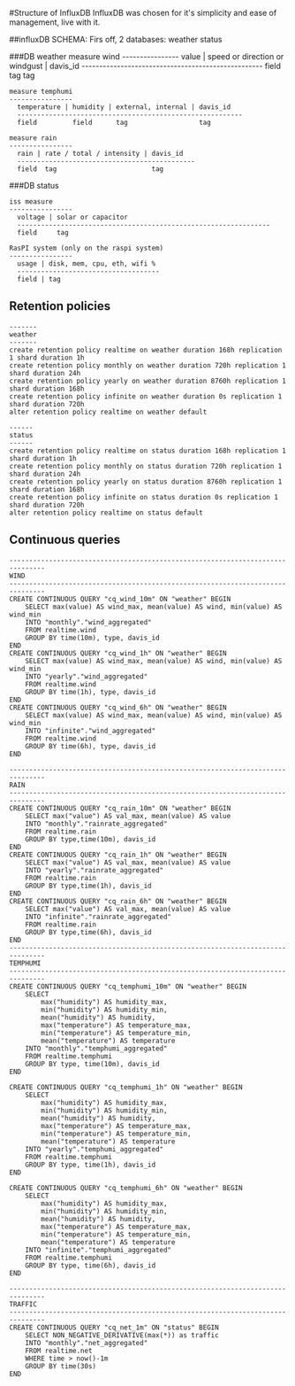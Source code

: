 #Structure of InfluxDB
InfluxDB was chosen for it's simplicity and ease of management, live with it.

##influxDB SCHEMA:
Firs off, 2 databases:
    weather
    status

###DB weather
    measure wind
    ----------------
      value  | speed or direction or windgust | davis_id
      ---------------------------------------------------
      field    tag                              tag

    measure temphumi
    ----------------
      temperature | humidity | external, internal | davis_id
      ---------------------------------------------------------
      field         field      tag                  tag

    measure rain
    ----------------
      rain | rate / total / intensity | davis_id
      ---------------------------------------------
      field  tag                        tag



###DB status

    iss measure
    ----------------
      voltage | solar or capacitor
      ----------------------------------------------------------------
      field     tag

    RasPI system (only on the raspi system)
    ----------------
      usage | disk, mem, cpu, eth, wifi %
      ------------------------------------
      field | tag

## Retention policies
    -------
    weather
    -------
    create retention policy realtime on weather duration 168h replication 1 shard duration 1h
    create retention policy monthly on weather duration 720h replication 1 shard duration 24h
    create retention policy yearly on weather duration 8760h replication 1 shard duration 168h
    create retention policy infinite on weather duration 0s replication 1 shard duration 720h
    alter retention policy realtime on weather default

    ------
    status
    ------
    create retention policy realtime on status duration 168h replication 1 shard duration 1h
    create retention policy monthly on status duration 720h replication 1 shard duration 24h
    create retention policy yearly on status duration 8760h replication 1 shard duration 168h
    create retention policy infinite on status duration 0s replication 1 shard duration 720h
    alter retention policy realtime on status default

## Continuous queries
    -------------------------------------------------------------------------------
    WIND
    -------------------------------------------------------------------------------
    CREATE CONTINUOUS QUERY "cq_wind_10m" ON "weather" BEGIN
        SELECT max(value) AS wind_max, mean(value) AS wind, min(value) AS wind_min
        INTO "monthly"."wind_aggregated"
        FROM realtime.wind
        GROUP BY time(10m), type, davis_id
    END
    CREATE CONTINUOUS QUERY "cq_wind_1h" ON "weather" BEGIN
        SELECT max(value) AS wind_max, mean(value) AS wind, min(value) AS wind_min
        INTO "yearly"."wind_aggregated"
        FROM realtime.wind
        GROUP BY time(1h), type, davis_id
    END
    CREATE CONTINUOUS QUERY "cq_wind_6h" ON "weather" BEGIN
        SELECT max(value) AS wind_max, mean(value) AS wind, min(value) AS wind_min
        INTO "infinite"."wind_aggregated"
        FROM realtime.wind
        GROUP BY time(6h), type, davis_id
    END

    -------------------------------------------------------------------------------
    RAIN
    -------------------------------------------------------------------------------
    CREATE CONTINUOUS QUERY "cq_rain_10m" ON "weather" BEGIN
        SELECT max("value") AS val_max, mean(value) AS value
        INTO "monthly"."rainrate_aggregated"
        FROM realtime.rain
        GROUP BY type,time(10m), davis_id
    END
    CREATE CONTINUOUS QUERY "cq_rain_1h" ON "weather" BEGIN
        SELECT max("value") AS val_max, mean(value) AS value
        INTO "yearly"."rainrate_aggregated"
        FROM realtime.rain
        GROUP BY type,time(1h), davis_id
    END
    CREATE CONTINUOUS QUERY "cq_rain_6h" ON "weather" BEGIN
        SELECT max("value") AS val_max, mean(value) AS value
        INTO "infinite"."rainrate_aggregated"
        FROM realtime.rain
        GROUP BY type,time(6h), davis_id
    END
    -------------------------------------------------------------------------------
    TEMPHUMI
    -------------------------------------------------------------------------------
    CREATE CONTINUOUS QUERY "cq_temphumi_10m" ON "weather" BEGIN
        SELECT
            max("humidity") AS humidity_max,
            min("humidity") AS humidity_min,
            mean("humidity") AS humidity,
            max("temperature") AS temperature_max,
            min("temperature") AS temperature_min,
            mean("temperature") AS temperature
        INTO "monthly"."temphumi_aggregated"
        FROM realtime.temphumi
        GROUP BY type, time(10m), davis_id
    END

    CREATE CONTINUOUS QUERY "cq_temphumi_1h" ON "weather" BEGIN
        SELECT
            max("humidity") AS humidity_max,
            min("humidity") AS humidity_min,
            mean("humidity") AS humidity,
            max("temperature") AS temperature_max,
            min("temperature") AS temperature_min,
            mean("temperature") AS temperature
        INTO "yearly"."temphumi_aggregated"
        FROM realtime.temphumi
        GROUP BY type, time(1h), davis_id
    END

    CREATE CONTINUOUS QUERY "cq_temphumi_6h" ON "weather" BEGIN
        SELECT
            max("humidity") AS humidity_max,
            min("humidity") AS humidity_min,
            mean("humidity") AS humidity,
            max("temperature") AS temperature_max,
            min("temperature") AS temperature_min,
            mean("temperature") AS temperature
        INTO "infinite"."temphumi_aggregated"
        FROM realtime.temphumi
        GROUP BY type, time(6h), davis_id
    END

    -------------------------------------------------------------------------------
    TRAFFIC
    -------------------------------------------------------------------------------
    CREATE CONTINUOUS QUERY "cq_net_1m" ON "status" BEGIN
        SELECT NON_NEGATIVE_DERIVATIVE(max(*)) as traffic
        INTO "monthly"."net_aggregated"
        FROM realtime.net
        WHERE time > now()-1m
        GROUP BY time(30s)
    END
